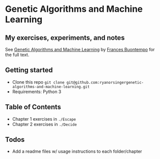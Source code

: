 # Genetic Algorithms and Machine Learning

## My exercises, experiments, and notes

See [Genetic Algorithms and Machine Learning](https://pragprog.com/book/fbmach/genetic-algorithms-and-machine-learning-for-programmers) by [Frances Buontempo](https://about.me/frances_buontempo) for the full text.

## Getting started

- Clone this repo `git clone git@github.com:ryanorsingergenetic-algorithms-and-machine-learning.git`
- Requirements: Python 3

## Table of Contents

- Chapter 1 exercises in `./Escape` 
- Chapter 2 exercises in `./Decide`



## Todos
- Add a readme files w/ usage instructions to each folder/chapter
